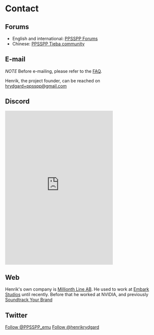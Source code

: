 # Contact

## Forums

* English and international: [PPSSPP Forums](https://forums.ppsspp.org/)
* Chinese: [PPSSPP Tieba community](https://tieba.baidu.com/f?kw=ppsspp&fr=ala0)

## E-mail

*NOTE* Before e-mailing, please refer to the [FAQ](/docs/pages/faq).

Henrik, the project founder, can be reached on [hrydgard+ppsspp@gmail.com](mailto:hrydgard+ppsspp@gmail.com)

## Discord

<iframe src="https://discordapp.com/widget?id=293316141479362560&theme=dark" width="350" height="500" allowtransparency="true" frameborder="0"></iframe>

## Web

Henrik's own company is [Millionth Line AB](https://www.millionthline.com).
He used to work at [Embark Studios](https://www.embark-studios.com/) until recently.
Before that he worked at NVIDIA, and previously [Soundtrack Your Brand](https://www.soundtrackyourbrand.com/)

## Twitter

[Follow @PPSSPP_emu](https://twitter.com/PPSSPP_emu)
[Follow @henrikrydgard](https://twitter.com/henrikrydgard)
